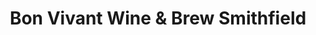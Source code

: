 ---
title: "Bon Vivant Wine & Brew Smithfield"
url: /smithfield/bon-vivant-wine-und-brew-smithfield/
shop: Wein
---